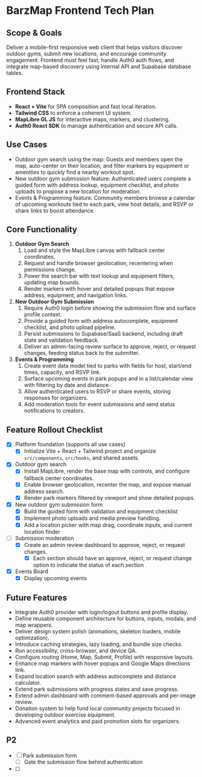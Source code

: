 # BarzMap Frontend Tech Plan

## Scope & Goals
Deliver a mobile-first responsive web client that helps visitors discover outdoor gyms, submit new locations, and encourage community engagement. Frontend must feel fast, handle Auth0 auth flows, and integrate map-based discovery using internal API and Supabase database tables.

## Frontend Stack
- **React + Vite** for SPA composition and fast local iteration.
- **Tailwind CSS** to enforce a coherent UI system.
- **MapLibre GL JS** for interactive maps, markers, and clustering.
- **Auth0 React SDK** to manage authentication and secure API calls.

## Use Cases
- Outdoor gym search using the map: Guests and members open the map, auto-center on their location, and filter markers by equipment or amenities to quickly find a nearby workout spot.
- New outdoor gym submission feature: Authenticated users complete a guided form with address lookup, equipment checklist, and photo uploads to propose a new location for moderation.
- Events & Programming feature: Community members browse a calendar of upcoming workouts tied to each park, view host details, and RSVP or share links to boost attendance.

## Core Functionality
1. **Outdoor Gym Search**
   1. Load and style the MapLibre canvas with fallback center coordinates.
   2. Request and handle browser geolocation, recentering when permissions change.
   3. Power the search bar with text lookup and equipment filters, updating map bounds.
   4. Render markers with hover and detailed popups that expose address, equipment, and navigation links.
2. **New Outdoor Gym Submission**
   1. Require Auth0 login before showing the submission flow and surface profile context.
   2. Provide a guided form with address autocomplete, equipment checklist, and photo upload pipeline.
   3. Persist submissions to Supabase/SaaS backend, including draft state and validation feedback.
   4. Deliver an admin-facing review surface to approve, reject, or request changes, feeding status back to the submitter.
3. **Events & Programming**
   1. Create event data model tied to parks with fields for host, start/end times, capacity, and RSVP link.
   2. Surface upcoming events in park popups and in a list/calendar view with filtering by date and distance.
   3. Allow authenticated users to RSVP or share events, storing responses for organizers.
   4. Add moderation tools for event submissions and send status notifications to creators.

## Feature Rollout Checklist
- [x] Platform foundation (supports all use cases)
  - [x] Initialize Vite + React + Tailwind project and organize `src/components`, `src/hooks`, and shared assets.
- [x] Outdoor gym search
  - [x] Install MapLibre, render the base map with controls, and configure fallback center coordinates.
  - [x] Enable browser geolocation, recenter the map, and expose manual address search.
  - [x] Render park markers filtered by viewport and show detailed popups.
- [X] New outdoor gym submission form
  - [x] Build the guided form with validation and equipment checklist
  - [x] Implement photo uploads and media preview handling.
  - [x] Add a location picker with map drag, coordinate inputs, and current location finder
- [ ] Submission moderation
  - [x] Create an admin review dashboard to approve, reject, or request changes.
    - [x] Each section should have an approve, reject, or request change option to indiciate the status of each section
- [x] Events Board
  - [x] Display upcoming events

## Future Features
- Integrate Auth0 provider with login/logout buttons and profile display.
- Define reusable component architecture for buttons, inputs, modals, and map wrappers.
- Deliver design system polish (animations, skeleton loaders, mobile optimization).
- Introduce caching strategies, lazy loading, and bundle size checks.
- Run accessibility, cross-browser, and device QA.
- Configure routing (Home, Map, Submit, Profile) with responsive layouts.
- Enhance map markers with hover popups and Google Maps directions link.
- Expand location search with address autocomplete and distance calculator.
- Extend park submissions with progress states and save progress.
- Extend admin dashboard with comment-based approvals and per-image review.
- Donation system to help fund local community projects focused in developing outdoor exercise equipment.
- Advanced event analytics and paid promotion slots for organizers.
## P2
- [ ] Park submission form
  - [ ] Gate the submission flow behind authentication
- [ ] 
